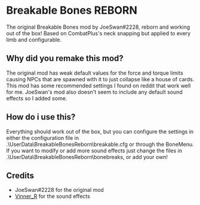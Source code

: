# Breakable Bones REBORN

The original Breakable Bones mod by JoeSwan#2228, reborn and working out of the box! Based on CombatPlus's neck snapping but applied to every limb and configurable.

## Why did you remake this mod?

The original mod has weak default values for the force and torque limits causing NPCs that are spawned with it to just collapse like a house of cards. This mod has some recommended settings I found on reddit that work well for me. JoeSwan's mod also doesn't seem to include any default sound effects so I added some.

## How do i use this?

Everything should work out of the box, but you can configure the settings in either the configuration file in .\UserData\BreakableBonesReborn\breakable.cfg or through the BoneMenu. If you want to modify or add more sound effects just change the files in .\UserData\BreakableBonesReborn\bonebreaks, or add your own!

## Credits

- JoeSwan#2228 for the original mod
- [Vinner_R](https://freesound.org/people/Vinni_R/) for the sound effects